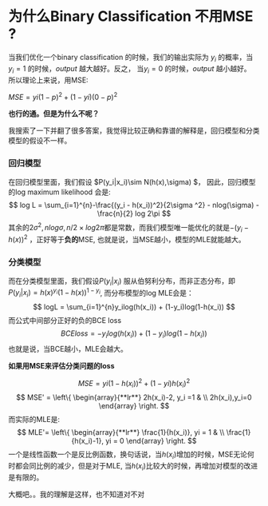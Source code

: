 # 为什么Binary Classification 不用MSE ?

当我们优化一个binary classification 的时候，我们的输出实际为 $y_i$ 的概率，当$y_i = 1$ 的时候，$output$ 越大越好。反之， 当$y_i = 0$ 的时候，$output$ 越小越好。 所以理论上来说，用MSE:

$MSE = yi(1-p)^2 + (1-yi)(0-p)^2$

**也行的通。但是为什么不呢？**

我搜索了一下并翻了很多答案，我觉得比较正确和靠谱的解释是，回归模型和分类模型的假设不一样。

### 回归模型

在回归模型里面，我们假设 $P(y_i|x_i)\sim N(h(x),\sigma) $， 因此，回归模型的log maximum likelihood 会是:
$$
log L = \sum_{i=1}^{n}-\frac{(y_i - h(x_i))^2}{2\sigma ^2} - nlog(\sigma) - \frac{n}{2} log 2\pi
$$
其余的$2\sigma^2, nlog\sigma, n/2 \times log 2\pi$都是常数，而我们模型唯一能优化的就是$-(y_i -h(x))^2$ ，正好等于**负的**MSE​, 也就是说，当MSE越小，模型的MLE就能越大。

### 分类模型

而在分类模型里面，我们假设$P(y_i|x_i)$ 服从伯努利分布，而非正态分布，即$P(y_i|x_i) = h(x)^{y_i}(1-h(x))^{1-y_i}$,  而分布模型的log MLE会是：
$$
logL = \sum_{i=1}^{n}y_ilog(h(x_i)) + (1-y_i)log(1-h(x_i))
$$
而公式中间部分正好的负的BCE loss
$$
BCE loss = - y_ilog(h(x_i)) + (1-y_i)log(1-h(x_i))
$$
也就是说，当BCE越小，MLE会越大。 



**如果用MSE来评估分类问题的loss**

$$MSE = yi(1-h(x_i))^2 +(1-yi) h(x_i)^2 $$
$$
MSE' = \left\{  
             \begin{array}{**lr**}  
             2h(x_i)-2,  y_i =1 & \\  
             2h(x_i),y_i=0   
             \end{array}  
\right.
$$
而实际的MLE是:
$$
MLE'=
\left\{
						\begin{array}{**lr**}
						\frac{1}{h(x_i)}, yi = 1 & \\
						\frac{1}{h(x_i)-1}, yi = 0
						\end{array}
\right.
$$
一个是线性函数一个是反比例函数，换句话说，当$h(x_i)$增加的时候，MSE无论何时都会同比例的减少，但是对于MLE, 当$h(x_i)$比较大的时候，再增加对模型的改进是有限的。

大概吧。。我的理解是这样，也不知道对不对

